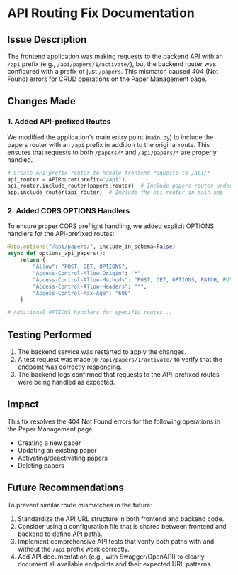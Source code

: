 # API Routing Fix Documentation

## Issue Description

The frontend application was making requests to the backend API with an `/api` prefix (e.g., `/api/papers/1/activate/`), but the backend router was configured with a prefix of just `/papers`. This mismatch caused 404 (Not Found) errors for CRUD operations on the Paper Management page.

## Changes Made

### 1. Added API-prefixed Routes

We modified the application's main entry point (`main.py`) to include the papers router with an `/api` prefix in addition to the original route. This ensures that requests to both `/papers/*` and `/api/papers/*` are properly handled.

```python
# Create API prefix router to handle frontend requests to /api/*
api_router = APIRouter(prefix="/api")
api_router.include_router(papers.router)  # Include papers router under /api/papers
app.include_router(api_router)  # Include the api router in main app
```

### 2. Added CORS OPTIONS Handlers

To ensure proper CORS preflight handling, we added explicit OPTIONS handlers for the API-prefixed routes:

```python
@app.options("/api/papers/", include_in_schema=False)
async def options_api_papers():
    return {
        "Allow": "POST, GET, OPTIONS",
        "Access-Control-Allow-Origin": "*",
        "Access-Control-Allow-Methods": "POST, GET, OPTIONS, PATCH, PUT, DELETE",
        "Access-Control-Allow-Headers": "*",
        "Access-Control-Max-Age": "600"
    }

# Additional OPTIONS handlers for specific routes...
```

## Testing Performed

1. The backend service was restarted to apply the changes.
2. A test request was made to `/api/papers/1/activate/` to verify that the endpoint was correctly responding.
3. The backend logs confirmed that requests to the API-prefixed routes were being handled as expected.

## Impact

This fix resolves the 404 Not Found errors for the following operations in the Paper Management page:

- Creating a new paper
- Updating an existing paper
- Activating/deactivating papers
- Deleting papers

## Future Recommendations

To prevent similar route mismatches in the future:

1. Standardize the API URL structure in both frontend and backend code.
2. Consider using a configuration file that is shared between frontend and backend to define API paths.
3. Implement comprehensive API tests that verify both paths with and without the `/api` prefix work correctly.
4. Add API documentation (e.g., with Swagger/OpenAPI) to clearly document all available endpoints and their expected URL patterns.
